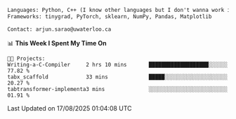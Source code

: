 ```txt
Languages: Python, C++ (I know other languages but I don't wanna work in em)
Frameworks: tinygrad, PyTorch, sklearn, NumPy, Pandas, Matplotlib

Contact: arjun.sarao@uwaterloo.ca
```

<!--START_SECTION:waka-->
📊 **This Week I Spent My Time On** 

```text
🐱‍💻 Projects: 
Writing-a-C-Compiler     2 hrs 10 mins       ███████████████████░░░░░░   77.82 % 
tabx_scaffold            33 mins             █████░░░░░░░░░░░░░░░░░░░░   20.27 % 
tabtransformer-implementa3 mins              ░░░░░░░░░░░░░░░░░░░░░░░░░   01.91 % 
```


 Last Updated on 17/08/2025 01:04:08 UTC
<!--END_SECTION:waka-->
